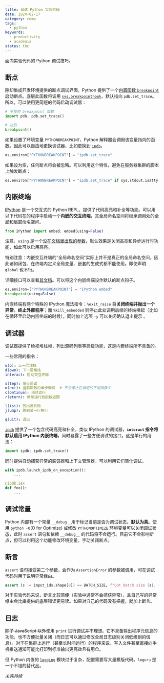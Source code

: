 ```yaml
---
title: 调试 Python 实验代码
date: 2024-02-17
category: comp
tags:
  - python
keywords:
  - productivity
  - academia
status: tbc
---
```


面向实验代码的 Python 调试技巧。

<!-- more -->

## 断点

除却集成开发环境提供的断点调试界面，Python 提供了一个[内置函数 `breakpoint`](https://docs.python.org/3/library/functions.html#breakpoint) 启动断点。底层此函数将调用 [`sys.breakpointhook`](https://docs.python.org/3/library/sys.html#sys.breakpointhook)，默认指向 `pdb.set_trace`。所以，可以使用更简短的代码启动调试器：

```python
# 不使用 breakpoint 函数
import pdb; pdb.set_trace()

# 之后
breakpoint()
```

如果设置了环境变量 `PYTHONBREAKPOINT`，Python 解释器会调用该变量指向的函数。因此可以自由地更换调试器，比如更换到 [`ipdb`](#调试器)。

```python
os.environ["PYTHONBREAKPOINT"] = "ipdb.set_trace"
```

如果设为空，任何断点将会被忽略。可以利用这个特性，避免在服务器集群的脚本上触发断点：

```python
os.environ["PYTHONBREAKPOINT"] = "ipdb.set_trace" if sys.stdout.isatty() else ""
```

## 内嵌终端

[IPython](https://ipython.org/) 是一个交互式的 Python REPL，提供了代码高亮和补全等功能。可以用以下代码在的程序中启动一个**内嵌的交互终端**，其全局命名空间将继承调用处的全局和局部命名空间。

```python
from IPython import embed; embed(using=False)
```

注意，`using` 是一个[没在文档里出现的参数](https://github.com/ipython/ipython/blob/e60c06a57de9f1e53fdd4b3a16c6a16c530e4f2a/IPython/terminal/embed.py#L398)，默认效果是关闭高亮和异步运行时功能，如此可以启用高亮。

特别注意：内嵌交互终端的“全局命名空间”实际上并不是真正的全局命名空间，因此诸如闭包、在终端内定义全局变量、嵌套的生成式都不能使用，即使声明 `global` 也不行。

详细接口可以查看[其文档](https://ipython.readthedocs.io/en/stable/api/generated/IPython.terminal.embed.html)。可以将这个内嵌终端设作默认的断点钩子。

```python
os.environ=["PYTHONBREAKPOINT"] = "IPython.embed"
breakpoint(using=False)
```

内嵌终端有两个特殊的 IPython 魔法指令：`%exit_raise` 将**关闭终端并抛出一个异常，终止外部程序**；而 `%kill_embedded` 则停止此处调用后续的终端唤起（比如在循环里启动内嵌终端的时候），同时加上选项 `-y` 可以关闭确认退出提示 。

## 调试器

调试器提供了检视堆栈帧，列出源码列表等高级功能，这是内嵌终端所不具备的。

一些常用的指令：

```yaml
u(p): 上一层堆栈
d(own): 下一层堆栈
interact: 启动交互终端

s(tep): 单步调试
n(ext): 当前函数内单步调试  # 不会停止在调用的下层函数中
c(ontinue): 继续运行
r(eturn): 继续运行到函数返回

l(ist): 列出源代码
j(ump): 跳到某一行执行

q(uit): 退出
```

[`ipdb`](#IPDB) 提供了一个包含代码高亮和补全，类似 IPython 的调试器，**`interact` 指令将默认启用 IPython 内嵌终端**，同时暴露了一些方便调试的接口。这是单行的用法：

```python
import ipdb; ipdb.set_trace()
```

同时提供自动捕获异常的装饰器和上下文管理器，可以利用它们简化调试。

```python
with ipdb.launch_ipdb_on_exception():
    ...

@ipdb.iex
def foo():
    ...
```

## 调试常量

Python 内部有一个常量 `__debug__`用于标记当前是否为调试状态，**默认为真**。使用 `python -O`(O for Optimize) 或修改 `PYTHONOPTIMIZE` 环境变量可以关闭调试状态，此时 `assert` 语句和依赖 `__debug__` 的代码将不会运行。目前它不会影响断点，但可以利用这个功能修改环境变量，手动关闭断点。

## 断言

`assert` 语句接受第二个参数，会作为 `AssertionError` 的参数被调用，可在调试代码时用于说明异常缘由。

```python
assert (s := input_ids.shape[0]) == BATCH_SIZE, f"Got batch size {s}, {BATCH_SIZE} wanted"
```

对于实验代码来说，断言比较简便（实验中通常不会捕获异常），且自己写的异常缘由会比库提供的底层错误更易读。如果对自己的代码没有把握，就加上断言。

## 日志

~~除了 JavaScript 以外~~使用 `print` 进行调试并不理想。它不具备输出程序元信息的功能，也不方便批量关闭（而日志可以通过修改全局日志级别关闭低级别的信息）。对于在集群上运行（甚至长时间运行）的程序来说，写入文件甚至直接向手机推送通知可能比打印到标准输出更高效且有用😏。

但 Python 内置的 [`logging`](https://docs.python.org/3/library/logging.html) 模块过于复杂，配置需要写大量模版代码。`loguru` 是一个不错的替代品。

*未完待续*
